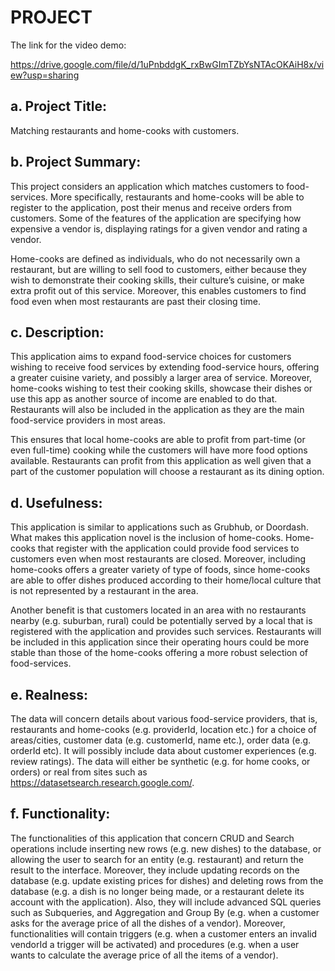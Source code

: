 # PROJECT

The link for the video demo: 

https://drive.google.com/file/d/1uPnbddgK_rxBwGImTZbYsNTAcOKAiH8x/view?usp=sharing

## a. Project Title: 

Matching restaurants and home-cooks with customers.

## b. Project Summary:

This project considers an application which matches customers to food-services. More
specifically, restaurants and home-cooks will be able to register to the application, post their
menus and receive orders from customers. Some of the features of the application are specifying
how expensive a vendor is, displaying ratings for a given vendor and rating a vendor.

Home-cooks are defined as individuals, who do not necessarily own a restaurant, but are willing
to sell food to customers, either because they wish to demonstrate their cooking skills, their
culture’s cuisine, or make extra profit out of this service. Moreover, this enables customers to
find food even when most restaurants are past their closing time.

## c. Description:

This application aims to expand food-service choices for customers wishing to receive food
services by extending food-service hours, offering a greater cuisine variety, and possibly a larger
area of service. Moreover, home-cooks wishing to test their cooking skills, showcase their dishes or use this app as another source of income are enabled to do that. Restaurants will also be included in the application as they are the main
food-service providers in most areas.

This ensures that local home-cooks are able to profit from part-time (or even full-time) cooking
while the customers will have more food options available. Restaurants can profit from this
application as well given that a part of the customer population will choose a restaurant as its
dining option.

## d. Usefulness:

This application is similar to applications such as Grubhub, or Doordash. What makes this
application novel is the inclusion of home-cooks. Home-cooks that register with the application
could provide food services to customers even when most restaurants are closed. Moreover,
including home-cooks offers a greater variety of type of foods, since home-cooks are able to
offer dishes produced according to their home/local culture that is not represented by a restaurant
in the area.

Another benefit is that customers located in an area with no restaurants nearby (e.g. suburban,
rural) could be potentially served by a local that is registered with the application and provides
such services. Restaurants will be included in this application since their operating hours could
be more stable than those of the home-cooks offering a more robust selection of food-services.

## e. Realness:

The data will concern details about various food-service providers, that is, restaurants and
home-cooks (e.g. providerId, location etc.) for a choice of areas/cities, customer data (e.g.
customerId, name etc.), order data (e.g. orderId etc). It will possibly include data about customer
experiences (e.g. review ratings). The data will either be synthetic (e.g. for home cooks, or
orders) or real from sites such as https://datasetsearch.research.google.com/.

## f. Functionality:

The functionalities of this application that concern CRUD and Search operations include
inserting new rows (e.g. new dishes) to the database, or allowing the user to search for an entity
(e.g. restaurant) and return the result to the interface. Moreover, they include updating records on
the database (e.g. update existing prices for dishes) and deleting rows from the database (e.g. a
dish is no longer being made, or a restaurant delete its account with the application). Also, they
will include advanced SQL queries such as Subqueries, and Aggregation and Group By (e.g.
when a customer asks for the average price of all the dishes of a vendor). Moreover,
functionalities will contain triggers (e.g. when a customer enters an invalid vendorId a trigger
will be activated) and procedures (e.g. when a user wants to calculate the average price of all the
items of a vendor).
